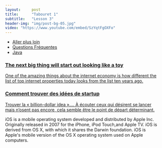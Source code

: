 ```yaml
---
layout:     post
title:      "Tabouret 1"
subtitle:   "Lesson 3"
header-img: "img/post-bg-05.jpg"
video: "https://www.youtube.com/embed/SzYqtFgOXFo"
---
```

<!-- Everything underneath is going under the video -->
<div class="undervideo">
  <ul id="myTab" class="nav nav-tabs">
     <li class="active"><a href="#home" data-toggle="tab">Aller plus loin</a></li>
     <li><a href="#ios" data-toggle="tab">Questions Fréquentes</a></li>
     <li><a href="#" data-toggle="tab">Java</a></li>
  </ul>
  <div id="myTabContent" class="tab-content">
  	  <a href="http://cdixon.org/2010/01/03/the-next-big-thing-will-start-out-looking-like-a-toy/" class="list-group-item" target="_blank">
  	    <h3 class="list-group-item-heading">The next big thing will start out looking like a toy </h3>
  	    <p class="list-group-item-text">One of the amazing things about the internet economy is how different the list of top internet properties today looks from the list ten years ago.</p>
  	  </a>
  	  <a href="https://medium.com/rejoignez-le-koudetat/comment-trouver-des-id%C3%A9es-de-startup-d129515fe2e0" class="list-group-item" target="_blank">
  	    <h3 class="list-group-item-heading">Comment trouver des idées de startup</h3>
  	    <p class="list-group-item-text">Trouver la « billion-dollar idea »…. À écouter ceux qui désirent se lancer mais n’osent pas encore, cela semble être le point de départ déterminant.</p>
  	  </a>
  </div>
  <div class="tab-pane fade" id="ios">
      <p>iOS is a mobile operating system developed and distributed by Apple Inc. Originally released in 2007 for the iPhone, iPod Touch,and Apple TV. iOS is derived from OS X, with which it shares the Darwin foundation. iOS is Apple's mobile version of the OS X operating system used on Apple computers.</p>
  </div>
</div>
